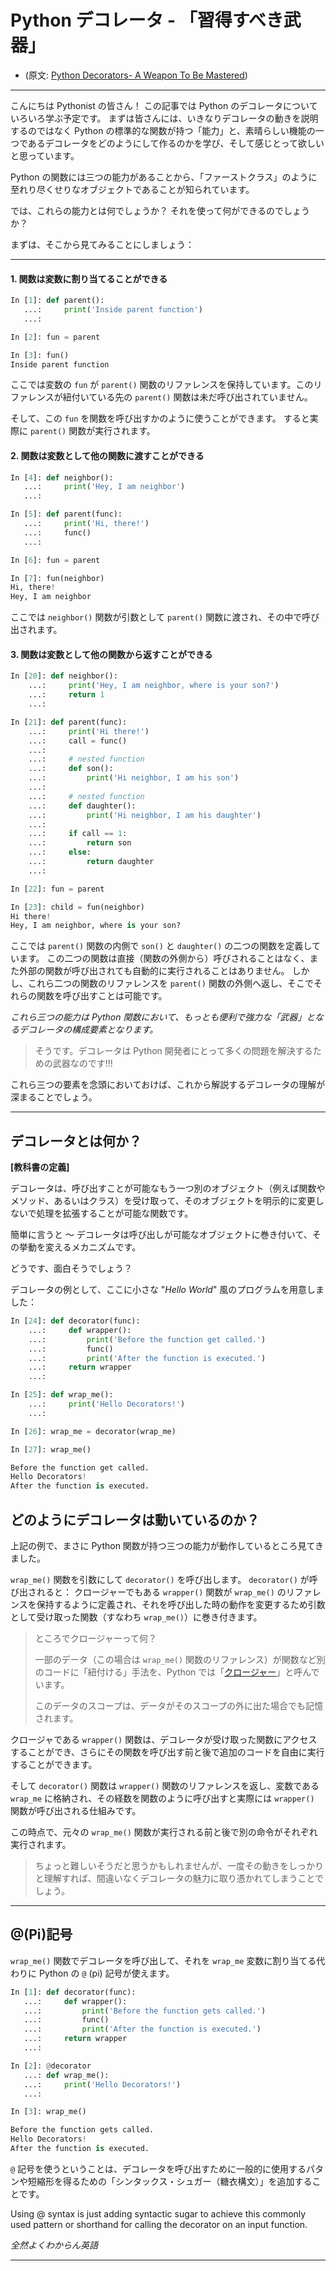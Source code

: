 # Python デコレータ - 「習得すべき武器」

* (原文: [Python Decorators- A Weapon To Be Mastered](https://medium.com/analytics-vidhya/python-decorators-a-weapon-to-be-mastered-be310b519ac5))

---

こんにちは Pythonist の皆さん！
この記事では Python のデコレータについていろいろ学ぶ予定です。
まずは皆さんには、いきなりデコレータの動きを説明するのではなく Python の標準的な関数が持つ「能力」と、素晴らしい機能の一つであるデコレータをどのようにして作るのかを学び、そして感じとって欲しいと思っています。

Python の関数には三つの能力があることから、「ファーストクラス」のように至れり尽くせりなオブジェクトであることが知られています。

では、これらの能力とは何でしょうか？
それを使って何ができるのでしょうか？

まずは、そこから見てみることにしましょう：

---

#### 1. 関数は変数に割り当てることができる

```Python
In [1]: def parent(): 
   ...:     print('Inside parent function') 
   ...:

In [2]: fun = parent

In [3]: fun()
Inside parent function
```

ここでは変数の ``fun`` が ``parent()`` 関数のリファレンスを保持しています。このリファレンスが紐付いている先の ``parent()`` 関数は未だ呼び出されていません。

そして、この ``fun`` を関数を呼び出すかのように使うことができます。
すると実際に ``parent()`` 関数が実行されます。


#### 2. 関数は変数として他の関数に渡すことができる

```Python
In [4]: def neighbor(): 
   ...:     print('Hey, I am neighbor') 
   ...:

In [5]: def parent(func): 
   ...:     print('Hi, there!') 
   ...:     func() 
   ...:

In [6]: fun = parent

In [7]: fun(neighbor)
Hi, there!
Hey, I am neighbor

```

ここでは ``neighbor()`` 関数が引数として ``parent()`` 関数に渡され、その中で呼び出されます。


#### 3. 関数は変数として他の関数から返すことができる

```Python
In [20]: def neighbor(): 
    ...:     print('Hey, I am neighbor, where is your son?') 
    ...:     return 1 
    ...:

In [21]: def parent(func): 
    ...:     print('Hi there!') 
    ...:     call = func() 
    ...: 
    ...:     # nested function 
    ...:     def son(): 
    ...:         print('Hi neighbor, I am his son') 
    ...: 
    ...:     # nested function 
    ...:     def daughter(): 
    ...:         print('Hi neighbor, I am his daughter') 
    ...: 
    ...:     if call == 1: 
    ...:         return son 
    ...:     else: 
    ...:         return daughter 
    ...:

In [22]: fun = parent

In [23]: child = fun(neighbor)
Hi there!
Hey, I am neighbor, where is your son?

```

ここでは ``parent()`` 関数の内側で ``son()`` と ``daughter()`` の二つの関数を定義しています。
この二つの関数は直接（関数の外側から）呼びされることはなく、また外部の関数が呼び出されても自動的に実行されることはありません。
しかし、これら二つの関数のリファレンスを ``parent()`` 関数の外側へ返し、そこでそれらの関数を呼び出すことは可能です。


*これら三つの能力は Python 関数において、もっとも便利で強力な「武器」となるデコレータの構成要素となります。*


> そうです。デコレータは Python 開発者にとって多くの問題を解決するための武器なのです!!!

これら三つの要素を念頭においておけば、これから解説するデコレータの理解が深まることでしょう。

---

## デコレータとは何か？

**[教科書の定義]**

デコレータは、呼び出すことが可能なもう一つ別のオブジェクト（例えば関数やメソッド、あるいはクラス）を受け取って、そのオブジェクトを明示的に変更しないで処理を拡張することが可能な関数です。

簡単に言うと 〜 デコレータは呼び出しが可能なオブジェクトに巻き付いて、その挙動を変えるメカニズムです。

どうです、面白そうでしょう？

デコレータの例として、ここに小さな "*Hello World*" 風のプログラムを用意しました：

```Python
In [24]: def decorator(func): 
    ...:     def wrapper(): 
    ...:         print('Before the function get called.') 
    ...:         func() 
    ...:         print('After the function is executed.') 
    ...:     return wrapper 
    ...:

In [25]: def wrap_me(): 
    ...:     print('Hello Decorators!') 
    ...:

In [26]: wrap_me = decorator(wrap_me)

In [27]: wrap_me()

Before the function get called.
Hello Decorators!
After the function is executed.
```

## どのようにデコレータは動いているのか？

上記の例で、まさに Python 関数が持つ三つの能力が動作しているところ見てきました。

``wrap_me()`` 関数を引数にして ``decorator()`` を呼び出します。
``decorator()`` が呼び出されると：
クロージャーでもある ``wrapper()`` 関数が ``wrap_me()`` のリファレンスを保持するように定義され、それを呼び出した時の動作を変更するため引数として受け取った関数（すなわち ``wrap_me()``）に巻き付きます。

> ところでクロージャーって何？
>
> 一部のデータ（この場合は ``wrap_me()`` 関数のリファレンス）が関数など別のコードに「紐付ける」手法を、Python では「[クロージャー](https://medium.com/@amitrandive442/python-closures-b71e8847286f)」と呼んでいます。
>
> このデータのスコープは、データがそのスコープの外に出た場合でも記憶されます。


クロージャである ``wrapper()`` 関数は、デコレータが受け取った関数にアクセスすることができ、さらにその関数を呼び出す前と後で追加のコードを自由に実行することができます。


そして ``decorator()`` 関数は ``wrapper()`` 関数のリファレンスを返し、変数である ``wrap_me`` に格納され、その経数を関数のように呼び出すと実際には ``wrapper()`` 関数が呼び出される仕組みです。

この時点で、元々の ``wrap_me()`` 関数が実行される前と後で別の命令がそれぞれ実行されます。

> ちょっと難しいそうだと思うかもしれませんが、一度その動きをしっかりと理解すれば、間違いなくデコレータの魅力に取り憑かれてしまうことでしょう。

---

## @(Pi)記号

``wrap_me()`` 関数でデコレータを呼び出して、それを ``wrap_me`` 変数に割り当てる代わりに Python の ``@`` (pi) 記号が使えます。


```Python
In [1]: def decorator(func): 
   ...:     def wrapper(): 
   ...:         print('Before the function gets called.') 
   ...:         func() 
   ...:         print('After the function is executed.') 
   ...:     return wrapper 
   ...:

In [2]: @decorator 
   ...: def wrap_me(): 
   ...:     print('Hello Decorators!') 
   ...:

In [3]: wrap_me()

Before the function gets called.
Hello Decorators!
After the function is executed.

```

``@`` 記号を使うということは、デコレータを呼び出すために一般的に使用するパタンや短縮形を得るための「シンタックス・シュガー（糖衣構文）」を追加することです。

Using @ syntax is just adding syntactic sugar to achieve this commonly used pattern or shorthand for calling the decorator on an input function.

*全然よくわからん英語*

---


